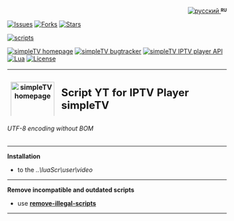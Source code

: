 <p align="right">
 <a title="русский" href="../../"><img src="../../../simpleTV-images/blob/master/ru.png?raw=true" alt="русский"  /> </a><strong ><sup><sub>RU</sub></sup></strong>
</p>

[![Issues][badge-issues]][Issues]
[![Forks][badge-forks]][Forks]
[![Stars][badge-stars]][Stars]

[![scripts][badge-scripts]][Scripts]

[![simpleTV homepage][badge-simpletvhomepage]][simpleTV homepage]
[![simpleTV bugtracker][badge-simpletvbugtracker]][simpleTV bugtracker]
[![simpleTV IPTV player API][badge-simpletvapi]][simpleTV API]
[![Lua][badge-lua]][Lua]
[![License][badge-license]][License]

<div class="table sectionedit1">
<table class="inline" style="height: 107px;" width="586">
<tbody>
<tr class="row0">
<th class="col0" ><a href="http://iptv.gen12.net/"><img src="https://raw.githubusercontent.com/Nexterr/simpleTV-images/master/logo_f1.png" width="100px" alt="simpleTV homepage" title="simpleTV homepage" /></a></th>
<th class="col1 rightalign" " colspan="3">
<h2 style="text-align: left;"><strong class="">Script YT for IPTV Player simpleTV</strong></h2><p>0.5.0 b12.7.5 (x32/x64 vlc 3.0.11)</p>
</th>
</tr>
</tbody>
</table>
</div>

###### UTF-8 encoding without BOM
---------------------------------------------
**Installation**
 - to the _..\luaScr\user\video_
---------------------------------------------
**Remove incompatible and outdated scripts**
- use **[remove-illegal-scripts][remove]**
---------------------------------------------

[Issues]: ../../issues "Issues"
[Forks]: ../../network/members "Forks"
[Stars]: ../../stargazers "Stars"
[Scripts]: ../../../simpleTV-scripts "Scripts"
[simpleTV API]: http://iptv.gen12.net/dokuwiki/doku.php?id=mantis:simpletv:api "simpleTV API"
[Lua]: https://www.lua.org/manual/5.1 "Lua 5.1"
[License]: ../../blob/master/LICENSE "License Apache 2.0"
[remove]: ../../../simpleTV-scripts/tree/master/addons/remove-illegal-scripts "remove ilegal scripts"
[simpleTV homepage]: http://iptv.gen12.net "simpleTV homepage"
[simpleTV bugtracker]: http://iptv.gen12.net/bugtracker "simpleTV bugtracker"
[RU]: ../../ "русский"

[badge-issues]: https://img.shields.io/github/issues-raw/Nexterr/simpleTV-script-YT?color=%232b2b2b "Open issues"
[badge-forks]: https://img.shields.io/github/forks/Nexterr/simpleTV-script-YT?color=%232b2b2b "Forks"
[badge-stars]: https://img.shields.io/github/stars/Nexterr/simpleTV-script-YT?color=%232b2b2b "Stars"
[badge-scripts]: https://img.shields.io/badge/scripts-videos%20%7C%20scrapers%20%7C%20addons-%232b2b2b?style=flat-square "scripts: videos | scrapers | addons"
[badge-simpletvapi]: https://img.shields.io/badge/simpleTV-Lua%20API-%232b2b2b?style=flat-square "simpleTV Lua API"
[badge-lua]: https://img.shields.io/badge/Lua-5.1-%232b2b2b?style=flat-square "Lua 5.1"
[badge-license]: https://img.shields.io/badge/License-Apache%202.0-%232b2b2b?style=flat-square "License Apache 2.0"
[badge-simpletvhomepage]: https://img.shields.io/badge/simpleTV-homepage-%232b2b2b?style=flat-square "simpleTV homepage"
[badge-simpletvbugtracker]: https://img.shields.io/badge/simpleTV-bugtracker-%232b2b2b?style=flat-square "simpleTV bugtracker"
